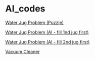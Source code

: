 # AI_codes

[Water Jug Problem (Puzzle)](https://github.com/nileshlad09/AI_codes/blob/main/water_jug_problem.cpp)

[Water Jug Problem (AI - fill 1nd jug first)](https://github.com/nileshlad09/AI_codes/blob/main/water_jug_problem(AI_1).cpp)

[Water Jug Problem (AI - fill 2nd jug first)](https://github.com/nileshlad09/AI_codes/blob/main/water_jug_problem(AI_2).cpp)

[Vacuum Cleaner](https://github.com/nileshlad09/AI_codes/blob/main/vacuum_cleaner.cpp)

